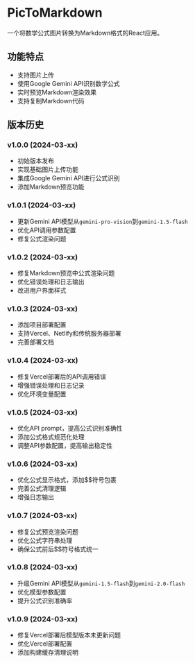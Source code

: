 # PicToMarkdown

一个将数学公式图片转换为Markdown格式的React应用。

## 功能特点

- 支持图片上传
- 使用Google Gemini API识别数学公式
- 实时预览Markdown渲染效果
- 支持复制Markdown代码

## 版本历史

### v1.0.0 (2024-03-xx)
- 初始版本发布
- 实现基础图片上传功能
- 集成Google Gemini API进行公式识别
- 添加Markdown预览功能

### v1.0.1 (2024-03-xx)
- 更新Gemini API模型从`gemini-pro-vision`到`gemini-1.5-flash`
- 优化API调用参数配置
- 修复公式渲染问题

### v1.0.2 (2024-03-xx)
- 修复Markdown预览中公式渲染问题
- 优化错误处理和日志输出
- 改进用户界面样式

### v1.0.3 (2024-03-xx)
- 添加项目部署配置
- 支持Vercel、Netlify和传统服务器部署
- 完善部署文档

### v1.0.4 (2024-03-xx)
- 修复Vercel部署后的API调用错误
- 增强错误处理和日志记录
- 优化环境变量配置

### v1.0.5 (2024-03-xx)
- 优化API prompt，提高公式识别准确性
- 添加公式格式规范化处理
- 调整API参数配置，提高输出稳定性

### v1.0.6 (2024-03-xx)
- 优化公式显示格式，添加$$符号包裹
- 完善公式清理逻辑
- 增强日志输出

### v1.0.7 (2024-03-xx)
- 修复公式预览渲染问题
- 优化公式字符串处理
- 确保公式前后$$符号格式统一

### v1.0.8 (2024-03-xx)
- 升级Gemini API模型从`gemini-1.5-flash`到`gemini-2.0-flash`
- 优化模型参数配置
- 提升公式识别准确率

### v1.0.9 (2024-03-xx)
- 修复Vercel部署后模型版本未更新问题
- 优化Vercel部署配置
- 添加构建缓存清理说明